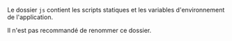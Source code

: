 Le dossier `js` contient les scripts statiques et les variables d'environnement de l'application.

<doc-alert type="warning">
Il n'est pas recommandé de renommer ce dossier.
</doc-alert>
